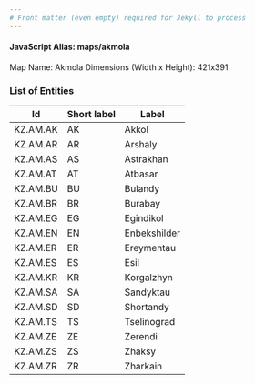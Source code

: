 ```yaml
---
# Front matter (even empty) required for Jekyll to process
---
```


#### JavaScript Alias: maps/akmola

Map Name: Akmola
Dimensions (Width x Height): 421x391





### List of Entities

 Id | Short label | Label
---|---|---
KZ.AM.AK|AK|Akkol
KZ.AM.AR|AR|Arshaly
KZ.AM.AS|AS|Astrakhan
KZ.AM.AT|AT|Atbasar
KZ.AM.BU|BU|Bulandy
KZ.AM.BR|BR|Burabay
KZ.AM.EG|EG|Egindikol
KZ.AM.EN|EN|Enbekshilder
KZ.AM.ER|ER|Ereymentau
KZ.AM.ES|ES|Esil
KZ.AM.KR|KR|Korgalzhyn
KZ.AM.SA|SA|Sandyktau
KZ.AM.SD|SD|Shortandy
KZ.AM.TS|TS|Tselinograd
KZ.AM.ZE|ZE|Zerendi
KZ.AM.ZS|ZS|Zhaksy
KZ.AM.ZR|ZR|Zharkain